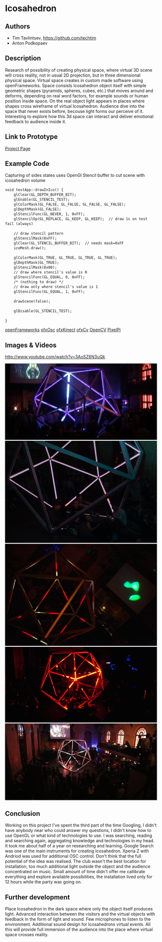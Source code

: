 # Icosahedron

## Authors
- Tim Tavlintsev, https://github.com/techtim
- Anton Podkopaev

## Description
Research of possibility of creating physical space, where virtual 3D scene will cross reality, not in usual 2D projection, but in three dimensional physical space. Virtual space creates in custom made software using openFrameworks. Space consists Icosahedron object itself with simple geometric shapes (pyramids, spheres, cubes, etc.) that moves around and deforms, depending on real word factors, for example sounds or human position inside space. On the real object light appears in places where shapes cross wireframe of virtual Icosahedron. Audience dive into the space that never exists before, becouse light forms our perceive of it. Interesting to explore how this 3d space can interact and deliver emotional feedback to audience inside it.

## Link to Prototype
[Project Page](http://tvl.io/project/projecticosahedron "Project Page")

## Example Code
Capturing of sides states uses OpenGl Stencil buffer to cut scene with icosahedron volume
```
void testApp::drawInIco() {
    glClear(GL_DEPTH_BUFFER_BIT);
    glEnable(GL_STENCIL_TEST);
    glColorMask(GL_FALSE, GL_FALSE, GL_FALSE, GL_FALSE);
    glDepthMask(GL_FALSE);
    glStencilFunc(GL_NEVER, 1, 0xFF);
    glStencilOp(GL_REPLACE, GL_KEEP, GL_KEEP);  // draw 1s on test fail (always)
    
    // draw stencil pattern
    glStencilMask(0xFF);
    glClear(GL_STENCIL_BUFFER_BIT);  // needs mask=0xFF
    icoMesh.draw();
    
    glColorMask(GL_TRUE, GL_TRUE, GL_TRUE, GL_TRUE);
    glDepthMask(GL_TRUE);
    glStencilMask(0x00);
    // draw where stencil's value is 0
    glStencilFunc(GL_EQUAL, 0, 0xFF);
    /* (nothing to draw) */
    // draw only where stencil's value is 1
    glStencilFunc(GL_EQUAL, 1, 0xFF);
    
    drawScene(false);
    
    glDisable(GL_STENCIL_TEST);
    
}
```

[openFrameworks](https://github.com/openframeworks/openFrameworks "openFrameworks")
[ofxOsc](https://github.com/roxlu/ofxOsc "ofxOsc")
[ofxKinect](https://github.com/ofTheo/ofxKinect‎ "ofxKinect‎")
[ofxCv](https://github.com/kylemcdonald/ofxCv "ofxCv")
[OpenCV](https://github.com/Itseez/opencv "OpenCV")
[PixelPi](https://github.com/scottjgibson/PixelPi "PixelPi")

## Images & Videos

http://www.youtube.com/watch?v=3AoSZ6N3uQk

![People inside](project_images/ico-hand.jpg?raw=true "People dancing inside")
![People siting](project_images/ico-people.jpg?raw=true "People sitting inside")
![Icosahedron on dancefloor](project_images/ico-red-white.jpg?raw=true "Icosahedron on dancefloor")
![Man standing in light](project_images/ico-orange.jpg?raw=true "Man standing in light")
![People around](project_images/ico-AUX.jpg "People around")

## Conclusion
Working on this project I've spent the third part of the time Googling, I didn't have anybody near who could answer my questions, I didn't know how to use OpenGL or what kind of technologies to use. I was searching, reading and searching again, aggregating knowledge and technologies in my head. It took me about half of a year on researching and learning. Google Search was one of the main instruments for creating Icosahedron. Xperia Z with Andriod was used for additional OSC control. Don't think that the full potential of the idea was realised. The club wasn't the best location for installation, too much additional light outside the object and the audience concentrated on music. Small amount of time didn't offer me callibrate everything and explore available possibilities, the installation lived only for 12 hours while the party was going on.

## Further development
Place Icosahedron in the dark space where only the object itself produces light.
Advanced interaction between the visitors and the virtual objects with feedback in the form of light and sound.
Few microphones to listen to the environment.
Additional sound design for Icosahedrons virtual events.
All this will provide full immersion of the audience into the place where virtual space crosses reality.
